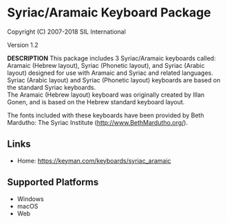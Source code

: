 Syriac/Aramaic Keyboard Package
=====================

Copyright (C) 2007-2018 SIL International

Version 1.2

__DESCRIPTION__
This package includes 3 Syriac/Aramaic keyboards called: Aramaic (Hebrew layout), Syriac (Phonetic layout),
and Syriac (Arabic layout) designed for use with Aramaic and Syriac and related languages.
Syriac (Arabic layout) and Syriac (Phonetic layout) keyboards are based on the standard Syriac keyboards.  
The Aramaic (Hebrew layout) keyboard was originally created by Illan Gonen, and is based on the Hebrew 
standard keyboard layout.

The fonts included with these keyboards have been provided by Beth Mardutho: The Syriac Institute
(http://www.BethMardutho.org/).

Links
-----

 * Home:     https://keyman.com/keyboards/syriac_aramaic

Supported Platforms
-------------------
 * Windows
 * macOS
 * Web


 